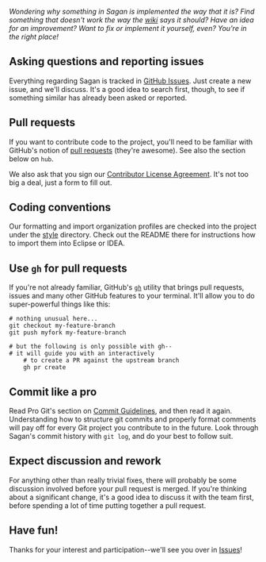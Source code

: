
_Wondering why something in Sagan is implemented the way that it is? Find something that doesn't work the way the [wiki](https://github.com/spring-io/sagan/wiki) says it should? Have an idea for an improvement? Want to fix or implement it yourself, even? You're in the right place!_


## Asking questions and reporting issues

Everything regarding Sagan is tracked in [GitHub Issues](https://github.com/spring-io/sagan/issues). Just create a new issue, and we'll discuss. It's a good idea to search first, though, to see if something similar has already been asked or reported.


## Pull requests

If you want to contribute code to the project, you'll need to be familiar with GitHub's notion of [pull requests](https://help.github.com/articles/using-pull-requests) (they're awesome). See also the section below on `hub`.

We also ask that you sign our [Contributor License Agreement](https://cla.spring.io/sign/spring). It's not too big a deal, just a form to fill out.


## Coding conventions

Our formatting and import organization profiles are checked into the project under the [style](https://github.com/spring-io/sagan/tree/main/style) directory. Check out the README there for instructions how to import them into Eclipse or IDEA.


## Use `gh` for pull requests

If you're not already familiar, GitHub's [`gh`](ihttps://cli.github.com/manual/) utility that brings pull requests, issues and many other GitHub features to your terminal. It'll allow you to do super-powerful things like this:

    # nothing unusual here...
    git checkout my-feature-branch
    git push myfork my-feature-branch

    # but the following is only possible with gh--
    # it will guide you with an interactively
		# to create a PR against the upstream branch
		gh pr create


## Commit like a pro

Read Pro Git's section on [Commit Guidelines](http://www.git-scm.com/book/en/Distributed-Git-Contributing-to-a-Project#Commit-Guidelines), and then read it again. Understanding how to structure git commits and properly format comments will pay off for every Git project you contribute to in the future. Look through Sagan's commit history with `git log`, and do your best to follow suit.


## Expect discussion and rework

For anything other than really trivial fixes, there will probably be some discussion involved before your pull request is merged. If you're thinking about a significant change, it's a good idea to discuss it with the team first, before spending a lot of time putting together a pull request.


## Have fun!

Thanks for your interest and participation--we'll see you over in [Issues](https://github.com/spring-io/sagan/issues)!

